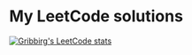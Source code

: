 # My LeetCode solutions
[![Gribbirg's LeetCode stats](https://leetcode-stats-six.vercel.app/api?username=Gribbirg&theme=dark)](https://github.com/KnlnKS/leetcode-stats)
